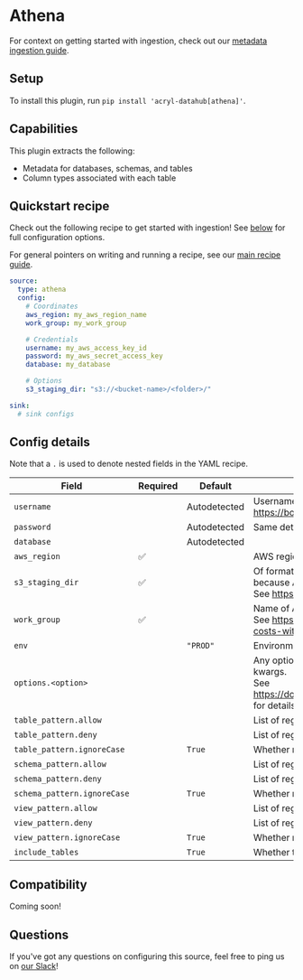 # Athena

For context on getting started with ingestion, check out our [metadata ingestion guide](../README.md).

## Setup

To install this plugin, run `pip install 'acryl-datahub[athena]'`.

## Capabilities

This plugin extracts the following:

- Metadata for databases, schemas, and tables
- Column types associated with each table

## Quickstart recipe

Check out the following recipe to get started with ingestion! See [below](#config-details) for full configuration options.

For general pointers on writing and running a recipe, see our [main recipe guide](../README.md#recipes).

```yml
source:
  type: athena
  config:
    # Coordinates
    aws_region: my_aws_region_name
    work_group: my_work_group

    # Credentials
    username: my_aws_access_key_id
    password: my_aws_secret_access_key
    database: my_database

    # Options
    s3_staging_dir: "s3://<bucket-name>/<folder>/"

sink:
  # sink configs
```

## Config details

Note that a `.` is used to denote nested fields in the YAML recipe.

| Field                  | Required | Default      | Description                                                                                                                                                                                                |
| ---------------------- | -------- | ------------ | ---------------------------------------------------------------------------------------------------------------------------------------------------------------------------------------------------------- |
| `username`             |          | Autodetected | Username credential. If not specified, detected with boto3 rules. See https://boto3.amazonaws.com/v1/documentation/api/latest/guide/credentials.html                                                       |
| `password`             |          | Autodetected | Same detection scheme as `username`                                                                                                                                                                        |
| `database`             |          | Autodetected |                                                                                                                                                                                                            |
| `aws_region`           | ✅       |              | AWS region code.                                                                                                                                                                                           |
| `s3_staging_dir`       | ✅       |              | Of format `"s3://<bucket-name>/prefix/"`. The `s3_staging_dir` parameter is needed because Athena always writes query results to S3. <br />See https://docs.aws.amazon.com/athena/latest/ug/querying.html. |
| `work_group`           | ✅       |              | Name of Athena workgroup. <br />See https://docs.aws.amazon.com/athena/latest/ug/manage-queries-control-costs-with-workgroups.html.                                                                        |
| `env`                  |          | `"PROD"`     | Environment to use in namespace when constructing URNs.                                                                                                                                                    |
| `options.<option>`     |          |              | Any options specified here will be passed to SQLAlchemy's `create_engine` as kwargs.<br />See https://docs.sqlalchemy.org/en/14/core/engines.html#sqlalchemy.create_engine for details.                    |
| `table_pattern.allow`  |          |              | List of regex patterns for tables to include in ingestion.                                                                                                                                                          |
| `table_pattern.deny`   |          |              | List of regex patterns for tables to exclude from ingestion.                                                                                                                                                        |
| `table_pattern.ignoreCase`   |         |  `True`            | Whether regex matching should ignore case or not                                                                                                                                                      |
| `schema_pattern.allow` |          |              | List of regex patterns for schemas to include in ingestion.                                                                                                                                                         |
| `schema_pattern.deny`  |          |              | List of regex patterns for schemas to exclude from ingestion.                                                                       |
| `schema_pattern.ignoreCase`   |         |  `True`            | Whether regex matching should ignore case or not                                                                                                                                                      |                                          |
| `view_pattern.allow`   |          |              | List of regex patterns for views to include in ingestion.                                                                                                                                                           |
| `view_pattern.deny`    |          |              | List of regex patterns for views to exclude from ingestion.                                                                                                                                                         |
| `view_pattern.ignoreCase`   |         |  `True`            | Whether regex matching should ignore case or not                                                                                                                                                      |                                          |
| `include_tables`       |          | `True`       | Whether tables should be ingested.                                                                                                                                                                         |

## Compatibility

Coming soon!

## Questions

If you've got any questions on configuring this source, feel free to ping us on [our Slack](https://slack.datahubproject.io/)!
